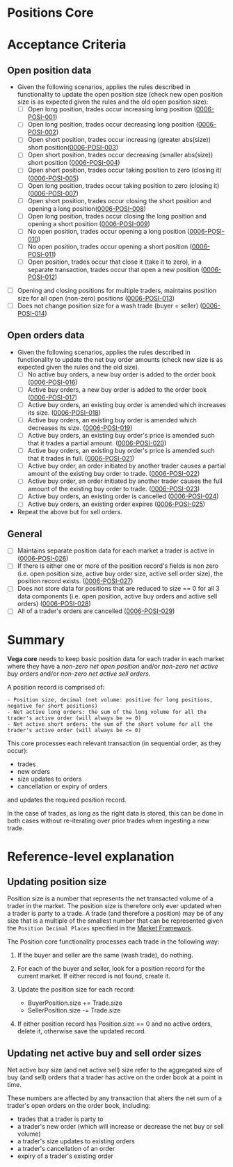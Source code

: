 # Positions Core

# Acceptance Criteria

## Open position data
- Given the following scenarios, applies the rules described in functionality to update the open position size (check new open position size is as expected given the rules and the old open position size):
  - [ ] Open long position, trades occur increasing long position (<a name="0006-POSI-001" href="#0006-POSI-001">0006-POSI-001</a>)
  - [ ] Open long position, trades occur decreasing long position (<a name="0006-POSI-002" href="#0006-POSI-002">0006-POSI-002</a>)
  - [ ] Open short position, trades occur increasing (greater abs(size)) short position(<a name="0006-POSI-003" href="#0006-POSI-003">0006-POSI-003</a>)
  - [ ] Open short position, trades occur decreasing (smaller abs(size)) short position (<a name="0006-POSI-004" href="#0006-POSI-004">0006-POSI-004</a>)
  - [ ] Open short position, trades occur taking position to zero (closing it) (<a name="0006-POSI-005" href="#0006-POSI-005">0006-POSI-005</a>)
  - [ ] Open long position, trades occur taking position to zero (closing it) (<a name="0006-POSI-007" href="#0006-POSI-007">0006-POSI-007</a>)
  - [ ] Open short position, trades occur closing the short position and opening a long position(<a name="0006-POSI-008" href="#0006-POSI-008">0006-POSI-008</a>)
  - [ ] Open long position, trades occur closing the long position and opening a short position (<a name="0006-POSI-009" href="#0006-POSI-009">0006-POSI-009</a>)
  - [ ] No open position, trades occur opening a long position (<a name="0006-POSI-010" href="#0006-POSI-010">0006-POSI-010</a>)
  - [ ] No open position, trades occur opening a short position (<a name="0006-POSI-011" href="#0006-POSI-011">0006-POSI-011</a>)
  - [ ] Open position, trades occur that close it (take it to zero), in a separate transaction, trades occur that open a new position (<a name="0006-POSI-012" href="#0006-POSI-012">0006-POSI-012</a>)
- [ ] Opening and closing positions for multiple traders, maintains position size for all open (non-zero) positions (<a name="0006-POSI-013" href="#0006-POSI-013">0006-POSI-013</a>)
- [ ] Does not change position size for a wash trade (buyer = seller) (<a name="0006-POSI-014" href="#0006-POSI-014">0006-POSI-014</a>)

## Open orders data
- Given the following scenarios, applies the rules described in functionality to update the net buy order amounts (check new size is as expected given the rules and the old size).
  - [ ] No active buy orders, a new buy order is added to the order book (<a name="0006-POSI-016" href="#0006-POSI-016">0006-POSI-016</a>)
  - [ ] Active buy orders, a new buy order is added to the order book (<a name="0006-POSI-017" href="#0006-POSI-017">0006-POSI-017</a>)
  - [ ] Active buy orders, an existing buy order is amended which increases its size. (<a name="0006-POSI-018" href="#0006-POSI-018">0006-POSI-018</a>)
  - [ ] Active buy orders, an existing buy order is amended which decreases its size.  (<a name="0006-POSI-019" href="#0006-POSI-019">0006-POSI-019</a>)
  - [ ] Active buy orders, an existing buy order's price is amended such that it trades a partial amount. (<a name="0006-POSI-020" href="#0006-POSI-020">0006-POSI-020</a>)
  - [ ] Active buy orders, an existing buy order's price is amended such that it trades in full. (<a name="0006-POSI-021" href="#0006-POSI-021">0006-POSI-021</a>)
  - [ ] Active buy order, an order initiated by another trader causes a partial amount of the existing buy order to trade. (<a name="0006-POSI-022" href="#0006-POSI-022">0006-POSI-022</a>)
  - [ ] Active buy order, an order initiated by another trader causes the full amount of the existing buy order to trade. (<a name="0006-POSI-023" href="#0006-POSI-023">0006-POSI-023</a>)
  - [ ] Active buy orders, an existing order is cancelled (<a name="0006-POSI-024" href="#0006-POSI-024">0006-POSI-024</a>)
  - [ ] Active buy orders, an existing order expires (<a name="0006-POSI-025" href="#0006-POSI-025">0006-POSI-025</a>)

- Repeat the above but for sell orders.

## General

- [ ] Maintains separate position data for each market a trader is active in (<a name="0006-POSI-026" href="#0006-POSI-026">0006-POSI-026</a>)
- [ ] If there is either one or more of the position record's fields is non zero (i.e. open position size, active buy order size, active sell order size), the position record exists. (<a name="0006-POSI-027" href="#0006-POSI-027">0006-POSI-027</a>)
- [ ] Does not store data for positions that are reduced to size == 0 for all 3 data components (i.e. open position, active buy orders and active sell orders)  (<a name="0006-POSI-028" href="#0006-POSI-028">0006-POSI-028</a>)
- [ ] All of a trader's orders are cancelled  (<a name="0006-POSI-029" href="#0006-POSI-029">0006-POSI-029</a>)

# Summary

**Vega core** needs to keep basic position data for each trader in each market where they have a *non-zero net open position* and/or *non-zero net active buy orders* and/or *non-zero net active sell orders*.

A position record is comprised of:

	- Position size, decimal (net volume: positive for long positions, negative for short positions)
	- Net active long orders: the sum of the long volume for all the trader's active order (will always be >= 0)
	- Net active short orders: the sum of the short volume for all the trader's active order (will always be <= 0)

This core processes each relevant transaction (in sequential order, as they occur):
- trades
- new orders
- size updates to orders
- cancellation or expiry of orders

and updates the required position record. 

In the case of trades, as long as the right data is stored, this can be done in both cases without re-iterating over prior trades when ingesting a new trade.

# Reference-level explanation

## Updating position size

Position size is a number that represents the net transacted volume of a trader in the market. The position size is therefore only ever updated when a trader is party to a trade. A trade (and therefore a position) may be of any size that is a multiple of the smallest number that can be represented given the `Position Decimal Places` specified in the [Market Framework](./0001-MKTF-market_framework.md).

The Position core functionality processes each trade in the following way:

1. If the buyer and seller are the same (wash trade), do nothing.

1. For each of the buyer and seller, look for a position record for the current market. If either record is not found, create it.

1. Update the position size for each record:
	- BuyerPosition.size += Trade.size
	- SellerPosition.size -= Trade.size

1. If either position record has Position.size == 0 and no active orders, delete it, otherwise save the updated record.

## Updating net active buy and sell order sizes

Net active buy size (and net active sell) size refer to the aggregated size of buy (and sell) orders that a trader has active on the order book at a point in time. 

These numbers are affected by any transaction that alters the net sum of a trader's open orders on the order book, including:

- trades that a trader is party to
- a trader's new order (which will increase or decrease the net buy or sell volume)
- a trader's size updates to existing orders
- a trader's cancellation of an order
- expiry of a trader's existing order
